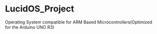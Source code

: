 # LucidOS_Project
Operating System compatible for ARM Based Microcontrollers(Optimized for the Arduino UNO R3)
